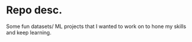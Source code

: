 # Repo desc.
Some fun datasets/ ML projects that I wanted to work on to hone my skills and keep learning.
